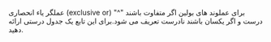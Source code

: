 عملگر یاء انحصاری (exclusive or) "^" برای عملوند های بولین اگر متفاوت باشند درست و اگر یکسان باشند نادرست تعریف می شود.برای این تابع یک جدول درستی ارائه دهید.
